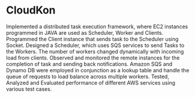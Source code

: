# CloudKon
Implemented a distributed task execution framework, where EC2 instances programmed in JAVA are used as Scheduler, Worker and Clients.
Programmed the Client instance that sends task to the Scheduler using Socket. 
Designed a Scheduler, which uses SQS services to send Tasks to the Workers. The number of workers changed dynamically with incoming load from clients.
Observed and monitored the remote instances for the completion of task and sending back notifications. 
Amazon SQS and Dynamo DB were employed in conjunction as a lookup table and handle the queue of requests to load balance across multiple workers.
Tested, Analyzed and Evaluated performance of different AWS services using various test cases.

